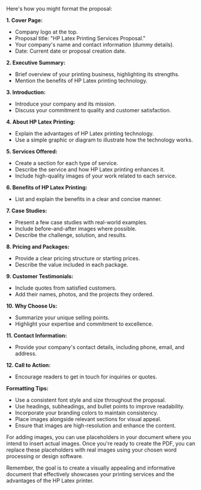 Here's how you might format the proposal:

**1\. Cover Page:**

*   Company logo at the top.
*   Proposal title: "HP Latex Printing Services Proposal."
*   Your company's name and contact information (dummy details).
*   Date: Current date or proposal creation date.

**2\. Executive Summary:**

*   Brief overview of your printing business, highlighting its strengths.
*   Mention the benefits of HP Latex printing technology.

**3\. Introduction:**

*   Introduce your company and its mission.
*   Discuss your commitment to quality and customer satisfaction.

**4\. About HP Latex Printing:**

*   Explain the advantages of HP Latex printing technology.
*   Use a simple graphic or diagram to illustrate how the technology works.

**5\. Services Offered:**

*   Create a section for each type of service.
*   Describe the service and how HP Latex printing enhances it.
*   Include high-quality images of your work related to each service.

**6\. Benefits of HP Latex Printing:**

*   List and explain the benefits in a clear and concise manner.

**7\. Case Studies:**

*   Present a few case studies with real-world examples.
*   Include before-and-after images where possible.
*   Describe the challenge, solution, and results.

**8\. Pricing and Packages:**

*   Provide a clear pricing structure or starting prices.
*   Describe the value included in each package.

**9\. Customer Testimonials:**

*   Include quotes from satisfied customers.
*   Add their names, photos, and the projects they ordered.

**10\. Why Choose Us:**

*   Summarize your unique selling points.
*   Highlight your expertise and commitment to excellence.

**11\. Contact Information:**

*   Provide your company's contact details, including phone, email, and address.

**12\. Call to Action:**

*   Encourage readers to get in touch for inquiries or quotes.

**Formatting Tips:**

*   Use a consistent font style and size throughout the proposal.
*   Use headings, subheadings, and bullet points to improve readability.
*   Incorporate your branding colors to maintain consistency.
*   Place images alongside relevant sections for visual appeal.
*   Ensure that images are high-resolution and enhance the content.

For adding images, you can use placeholders in your document where you intend to insert actual images. Once you're ready to create the PDF, you can replace these placeholders with real images using your chosen word processing or design software.

Remember, the goal is to create a visually appealing and informative document that effectively showcases your printing services and the advantages of the HP Latex printer.